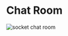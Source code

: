 # Chat Room

![socket chat room](https://drive.google.com/uc?export=view&id=1UZFhQLWb_YY_oPqQsXAHSpVFW3gpSFD-)

